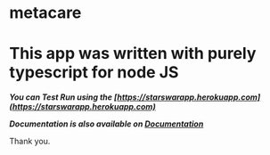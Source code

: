 # metacare

# This app was written with purely typescript for node JS

***You can Test Run using the [https://starswarapp.herokuapp.com](https://starswarapp.herokuapp.com)***

***Documentation is also available on [Documentation](https://blue-eclipse-664020.postman.co/workspace/My-Workspace~7c4f3803-4d36-4e59-8720-3e9b6d4784a6/documentation/16809371-4c1aa688-d293-4e5c-b216-7b73aca2247d)***

Thank you.
